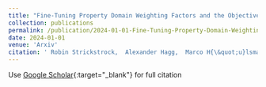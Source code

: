 ```yaml
---
title: "Fine-Tuning Property Domain Weighting Factors and the Objective Function in Force Field Parameter Optimization"
collection: publications
permalink: /publication/2024-01-01-Fine-Tuning-Property-Domain-Weighting-Factors-and-the-Objective-Function-in-Force-Field-Parameter-Optimization
date: 2024-01-01
venue: 'Arxiv'
citation: ' Robin Strickstrock,  Alexander Hagg,  Marco H{\&quot;u}lsmann,  Karl Kirschner,  Dirk Reith, &quot;Fine-Tuning Property Domain Weighting Factors and the Objective Function in Force Field Parameter Optimization.&quot; Arxiv, 2024.'
---
```

Use [Google Scholar](https://scholar.google.com/scholar?q=Fine+Tuning+Property+Domain+Weighting+Factors+and+the+Objective+Function+in+Force+Field+Parameter+Optimization){:target="_blank"} for full citation